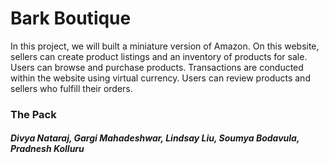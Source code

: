 # Bark Boutique
In this project, we will built a miniature version of Amazon. On this website, sellers can create product listings and an inventory of products for sale. Users can browse and purchase products. Transactions are conducted within the website using virtual currency. Users can review products and sellers who fulfill their orders.

### The Pack

##### Divya Nataraj, Gargi Mahadeshwar, Lindsay Liu, Soumya Bodavula, Pradnesh Kolluru
